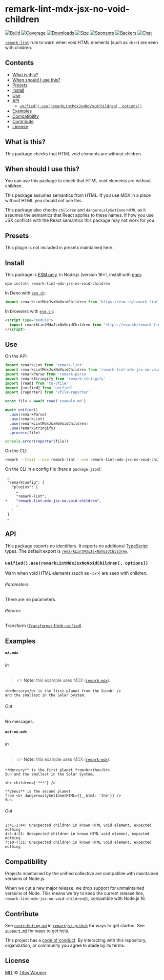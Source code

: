<!--This file is generated-->

# remark-lint-mdx-jsx-no-void-children

[![Build][badge-build-image]][badge-build-url]
[![Coverage][badge-coverage-image]][badge-coverage-url]
[![Downloads][badge-downloads-image]][badge-downloads-url]
[![Size][badge-size-image]][badge-size-url]
[![Sponsors][badge-funding-sponsors-image]][badge-funding-url]
[![Backers][badge-funding-backers-image]][badge-funding-url]
[![Chat][badge-chat-image]][badge-chat-url]

[`remark-lint`][github-remark-lint] rule to warn when void HTML elements (such as `<br>`)
are seen with children.

## Contents

* [What is this?](#what-is-this)
* [When should I use this?](#when-should-i-use-this)
* [Presets](#presets)
* [Install](#install)
* [Use](#use)
* [API](#api)
  * [`unified().use(remarkLintMdxJsxNoVoidChildren[, options])`](#unifieduseremarklintmdxjsxnovoidchildren-options)
* [Examples](#examples)
* [Compatibility](#compatibility)
* [Contribute](#contribute)
* [License](#license)

## What is this?

This package checks that HTML void elements are without children.

## When should I use this?

You can use this package to check that HTML void elements are
without children.

This package assumes semantics from HTML.
If you use MDX in a place without HTML you should not use this.

This package also checks `children` and `dangerouslySetInnerHTML` as it
assumes the semantics that React applies to these names.
If how you use JSX conflicts with the React semantics this package may not
work for you.

## Presets

This plugin is not included in presets maintained here.

## Install

This package is [ESM only][github-gist-esm].
In Node.js (version 16+),
install with [npm][npm-install]:

```sh
npm install remark-lint-mdx-jsx-no-void-children
```

In Deno with [`esm.sh`][esm-sh]:

```js
import remarkLintMdxJsxNoVoidChildren from 'https://esm.sh/remark-lint-mdx-jsx-no-void-children@1'
```

In browsers with [`esm.sh`][esm-sh]:

```html
<script type="module">
  import remarkLintMdxJsxNoVoidChildren from 'https://esm.sh/remark-lint-mdx-jsx-no-void-children@1?bundle'
</script>
```

## Use

On the API:

```js
import remarkLint from 'remark-lint'
import remarkLintMdxJsxNoVoidChildren from 'remark-lint-mdx-jsx-no-void-children'
import remarkParse from 'remark-parse'
import remarkStringify from 'remark-stringify'
import {read} from 'to-vfile'
import {unified} from 'unified'
import {reporter} from 'vfile-reporter'

const file = await read('example.md')

await unified()
  .use(remarkParse)
  .use(remarkLint)
  .use(remarkLintMdxJsxNoVoidChildren)
  .use(remarkStringify)
  .process(file)

console.error(reporter(file))
```

On the CLI:

```sh
remark --frail --use remark-lint --use remark-lint-mdx-jsx-no-void-children .
```

On the CLI in a config file (here a `package.json`):

```diff
 …
 "remarkConfig": {
   "plugins": [
     …
     "remark-lint",
+    "remark-lint-mdx-jsx-no-void-children",
     …
   ]
 }
 …
```

## API

This package exports no identifiers.
It exports no additional [TypeScript][typescript] types.
The default export is
[`remarkLintMdxJsxNoVoidChildren`][api-remark-lint-mdx-jsx-no-void-children].

### `unified().use(remarkLintMdxJsxNoVoidChildren[, options])`

Warn when void HTML elements (such as `<br>`) are seen with children.

###### Parameters

There are no parameters.

###### Returns

Transform ([`Transformer` from `unified`][github-unified-transformer]).

## Examples

##### `ok.mdx`

###### In

> 👉 **Note**: this example uses
> MDX ([`remark-mdx`][github-remark-mdx]).

```mdx
<b>Mercury</b> is the first planet from the Sun<br />
and the smallest in the Solar System.
```

###### Out

No messages.

##### `not-ok.mdx`

###### In

> 👉 **Note**: this example uses
> MDX ([`remark-mdx`][github-remark-mdx]).

```mdx
**Mercury** is the first planet from<br>the</br>
Sun and the smallest in the Solar System.

<hr children={'***'} />

**Venus** is the second planet
from <br dangerouslySetInnerHTML={{__html: 'the'}} />
Sun.
```

###### Out

```text
1:41-1:44: Unexpected children in known HTML void element, expected nothing
4:5-4:21: Unexpected children in known HTML void element, expected nothing
7:10-7:51: Unexpected children in known HTML void element, expected nothing
```

## Compatibility

Projects maintained by the unified collective are compatible with maintained
versions of Node.js.

When we cut a new major release, we drop support for unmaintained versions of
Node.
This means we try to keep the current release line,
`remark-lint-mdx-jsx-no-void-children@1`,
compatible with Node.js 16.

## Contribute

See [`contributing.md`][github-dotfiles-contributing] in [`remarkjs/.github`][github-dotfiles-health] for ways
to get started.
See [`support.md`][github-dotfiles-support] for ways to get help.

This project has a [code of conduct][github-dotfiles-coc].
By interacting with this repository, organization, or community you agree to
abide by its terms.

## License

[MIT][file-license] © [Titus Wormer][author]

[api-remark-lint-mdx-jsx-no-void-children]: #unifieduseremarklintmdxjsxnovoidchildren-options

[author]: https://wooorm.com

[badge-build-image]: https://github.com/remarkjs/remark-lint/workflows/main/badge.svg

[badge-build-url]: https://github.com/remarkjs/remark-lint/actions

[badge-chat-image]: https://img.shields.io/badge/chat-discussions-success.svg

[badge-chat-url]: https://github.com/remarkjs/remark/discussions

[badge-coverage-image]: https://img.shields.io/codecov/c/github/remarkjs/remark-lint.svg

[badge-coverage-url]: https://codecov.io/github/remarkjs/remark-lint

[badge-downloads-image]: https://img.shields.io/npm/dm/remark-lint-mdx-jsx-no-void-children.svg

[badge-downloads-url]: https://www.npmjs.com/package/remark-lint-mdx-jsx-no-void-children

[badge-funding-backers-image]: https://opencollective.com/unified/backers/badge.svg

[badge-funding-sponsors-image]: https://opencollective.com/unified/sponsors/badge.svg

[badge-funding-url]: https://opencollective.com/unified

[badge-size-image]: https://img.shields.io/bundlejs/size/remark-lint-mdx-jsx-no-void-children

[badge-size-url]: https://bundlejs.com/?q=remark-lint-mdx-jsx-no-void-children

[esm-sh]: https://esm.sh

[file-license]: https://github.com/remarkjs/remark-lint/blob/main/license

[github-dotfiles-coc]: https://github.com/remarkjs/.github/blob/main/code-of-conduct.md

[github-dotfiles-contributing]: https://github.com/remarkjs/.github/blob/main/contributing.md

[github-dotfiles-health]: https://github.com/remarkjs/.github

[github-dotfiles-support]: https://github.com/remarkjs/.github/blob/main/support.md

[github-gist-esm]: https://gist.github.com/sindresorhus/a39789f98801d908bbc7ff3ecc99d99c

[github-remark-lint]: https://github.com/remarkjs/remark-lint

[github-remark-mdx]: https://mdxjs.com/packages/remark-mdx/

[github-unified-transformer]: https://github.com/unifiedjs/unified#transformer

[npm-install]: https://docs.npmjs.com/cli/install

[typescript]: https://www.typescriptlang.org
